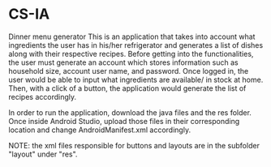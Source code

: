 # CS-IA
Dinner menu generator
This is an application that takes into account what ingredients the user has in his/her refrigerator and generates a list of dishes along with their respective recipes. Before getting into the functionalities, the user must generate an account which stores information such as household size, account user name, and password. Once logged in, the user would be able to input what ingredients are available/ in stock at home. Then, with a click of a button, the application would generate the list of recipes accordingly. 

In order to run the application, download the java files and the res folder. Once inside Android Studio, upload those files in their corresponding location and change AndroidManifest.xml accordingly. 

NOTE: the xml files responsible for buttons and layouts are in the subfolder "layout" under "res".
